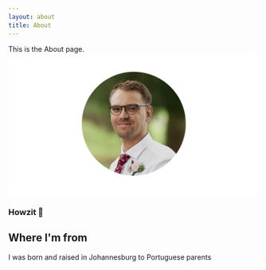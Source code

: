 ```yaml
---
layout: about
title: About
---
```


This is the About page.
![headshot](/assets/images/db.png)
### Howzit 👋
## Where I'm from

I was born and raised in Johannesburg to Portuguese parents
